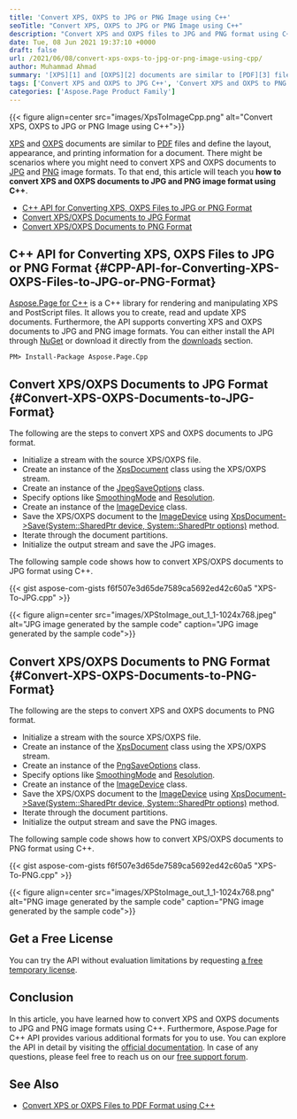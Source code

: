 ```yaml
---
title: 'Convert XPS, OXPS to JPG or PNG Image using C++'
seoTitle: "Convert XPS, OXPS to JPG or PNG Image using C++"
description: "Convert XPS and OXPS files to JPG and PNG format using C++. Use Aspose.Page for C++ API to convert XPS/OXPS files to JPG and PNG format using C++."
date: Tue, 08 Jun 2021 19:37:10 +0000
draft: false
url: /2021/06/08/convert-xps-oxps-to-jpg-or-png-image-using-cpp/
author: Muhammad Ahmad
summary: '[XPS][1] and [OXPS][2] documents are similar to [PDF][3] files and define the layout, appearance, and printing information for a document. There might be scenarios where you might need to convert XPS and OXPS documents to [JPG][4] and [PNG][5] image formats. To that end, this article will teach you **how to convert XPS and OXPS documents to JPG and PNG format using C++**.'
tags: ['Convert XPS and OXPS to JPG C++', 'Convert XPS and OXPS to PNG C++']
categories: ['Aspose.Page Product Family']
---
```




{{< figure align=center src="images/XpsToImageCpp.png" alt="Convert XPS, OXPS to JPG or PNG Image using C++">}}


[XPS][6] and [OXPS][7] documents are similar to [PDF][8] files and define the layout, appearance, and printing information for a document. There might be scenarios where you might need to convert XPS and OXPS documents to [JPG][9] and [PNG][10] image formats. To that end, this article will teach you **how to convert XPS and OXPS documents to JPG and PNG image format using C++**.

*   [C++ API for Converting XPS, OXPS Files to JPG or PNG Format][11]
*   [Convert XPS/OXPS Documents to JPG Format][12]
*   [Convert XPS/OXPS Documents to PNG Format][13]

## C++ API for Converting XPS, OXPS Files to JPG or PNG Format {#CPP-API-for-Converting-XPS-OXPS-Files-to-JPG-or-PNG-Format}

[Aspose.Page for C++][14] is a C++ library for rendering and manipulating XPS and PostScript files. It allows you to create, read and update XPS documents. Furthermore, the API supports converting XPS and OXPS documents to JPG and PNG image formats. You can either install the API through [NuGet][15] or download it directly from the [downloads][16] section.

```
PM> Install-Package Aspose.Page.Cpp
```

## Convert XPS/OXPS Documents to JPG Format {#Convert-XPS-OXPS-Documents-to-JPG-Format}

The following are the steps to convert XPS and OXPS documents to JPG format.

*   Initialize a stream with the source XPS/OXPS file.
*   Create an instance of the [XpsDocument][17] class using the XPS/OXPS stream.
*   Create an instance of the [JpegSaveOptions][18] class.
*   Specify options like [SmoothingMode][19] and [Resolution][20].
*   Create an instance of the [ImageDevice][21] class.
*   Save the XPS/OXPS document to the [ImageDevice][22] using [XpsDocument->Save(System::SharedPtr<Device> device, System::SharedPtr<SaveOptions> options)][23] method.
*   Iterate through the document partitions.
*   Initialize the output stream and save the JPG images.

The following sample code shows how to convert XPS/OXPS documents to JPG format using C++.

{{< gist aspose-com-gists f6f507e3d65de7589ca5692ed42c60a5 "XPS-To-JPG.cpp" >}}



{{< figure align=center src="images/XPStoImage_out_1_1-1024x768.jpeg" alt="JPG image generated by the sample code" caption="JPG image generated by the sample code">}}


## Convert XPS/OXPS Documents to PNG Format {#Convert-XPS-OXPS-Documents-to-PNG-Format}

The following are the steps to convert XPS and OXPS documents to PNG format.

*   Initialize a stream with the source XPS/OXPS file.
*   Create an instance of the [XpsDocument][24] class using the XPS/OXPS stream.
*   Create an instance of the [PngSaveOptions][25] class.
*   Specify options like [SmoothingMode][26] and [Resolution][27].
*   Create an instance of the [ImageDevice][28] class.
*   Save the XPS/OXPS document to the [ImageDevice][29] using [XpsDocument->Save(System::SharedPtr<Device> device, System::SharedPtr<SaveOptions> options)][30] method.
*   Iterate through the document partitions.
*   Initialize the output stream and save the PNG images.

The following sample code shows how to convert XPS/OXPS documents to PNG format using C++.

{{< gist aspose-com-gists f6f507e3d65de7589ca5692ed42c60a5 "XPS-To-PNG.cpp" >}}



{{< figure align=center src="images/XPStoImage_out_1_1-1024x768.png" alt="PNG image generated by the sample code" caption="PNG image generated by the sample code">}}


## Get a Free License

You can try the API without evaluation limitations by requesting [a free temporary license][31].

## Conclusion

In this article, you have learned how to convert XPS and OXPS documents to JPG and PNG image formats using C++. Furthermore, Aspose.Page for C++ API provides various additional formats for you to use. You can explore the API in detail by visiting the [official documentation][32]. In case of any questions, please feel free to reach us on our [free support forum][33].

## See Also

*   [Convert XPS or OXPS Files to PDF Format using C++][34]




[1]: https://docs.fileformat.com/page-description-language/xps/
[2]: https://docs.fileformat.com/page-description-language/oxps/
[3]: https://docs.fileformat.com/pdf/
[4]: https://docs.fileformat.com/image/jpeg/
[5]: https://docs.fileformat.com/image/png/
[6]: https://docs.fileformat.com/page-description-language/xps/
[7]: https://docs.fileformat.com/page-description-language/oxps/
[8]: https://docs.fileformat.com/pdf/
[9]: https://docs.fileformat.com/image/jpeg/
[10]: https://docs.fileformat.com/image/png/
[11]: #CPP-API-for-Converting-XPS-OXPS-Files-to-JPG-or-PNG-Format
[12]: #Convert-XPS-OXPS-Documents-to-JPG-Format
[13]: #Convert-XPS-OXPS-Documents-to-PNG-Format
[14]: https://products.aspose.com/page/cpp
[15]: https://www.nuget.org/packages/Aspose.Page.cpp
[16]: https://downloads.aspose.com/page/cpp
[17]: https://apireference.aspose.com/page/cpp/class/aspose.page.x_p_s.xps_document
[18]: https://apireference.aspose.com/page/cpp/class/aspose.page.x_p_s.presentation.image.jpeg_save_options
[19]: https://apireference.aspose.com/page/cpp/class/aspose.page.x_p_s.presentation.image.image_save_options#a9b2d92e88b544143f835b75fedcb1e2a
[20]: https://apireference.aspose.com/page/cpp/class/aspose.page.x_p_s.presentation.image.image_save_options#abc41bb07b233ecfd86f6e476ee45acf8
[21]: https://apireference.aspose.com/page/cpp/class/aspose.page.x_p_s.presentation.image.image_device
[22]: https://apireference.aspose.com/page/cpp/class/aspose.page.x_p_s.presentation.image.image_device
[23]: https://apireference.aspose.com/page/cpp/class/aspose.page.x_p_s.xps_document#a8c3d565efc18e469295e73e5cfe1f32e
[24]: https://apireference.aspose.com/page/cpp/class/aspose.page.x_p_s.xps_document
[25]: https://apireference.aspose.com/page/cpp/class/aspose.page.x_p_s.presentation.image.png_save_options
[26]: https://apireference.aspose.com/page/cpp/class/aspose.page.x_p_s.presentation.image.image_save_options#a9b2d92e88b544143f835b75fedcb1e2a
[27]: https://apireference.aspose.com/page/cpp/class/aspose.page.x_p_s.presentation.image.image_save_options#abc41bb07b233ecfd86f6e476ee45acf8
[28]: https://apireference.aspose.com/page/cpp/class/aspose.page.x_p_s.presentation.image.image_device
[29]: https://apireference.aspose.com/page/cpp/class/aspose.page.x_p_s.presentation.image.image_device
[30]: https://apireference.aspose.com/page/cpp/class/aspose.page.x_p_s.xps_document#a8c3d565efc18e469295e73e5cfe1f32e
[31]: https://purchase.aspose.com/temporary-license
[32]: https://docs.aspose.com/page/cpp/
[33]: https://forum.aspose.com/c/page/39
[34]: https://blog.aspose.com/2021/05/27/convert-xps-or-oxps-files-to-pdf-format-using-cpp/





